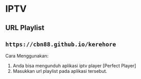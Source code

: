 # IPTV



## URL Playlist

```https://cbn88.github.io/kerehore```
---
Cara Menggunakan:
1. Anda bisa mengunduh aplikasi iptv player [Perfect Player]
2. Masukkan url playlist pada aplikasi tersebut.
